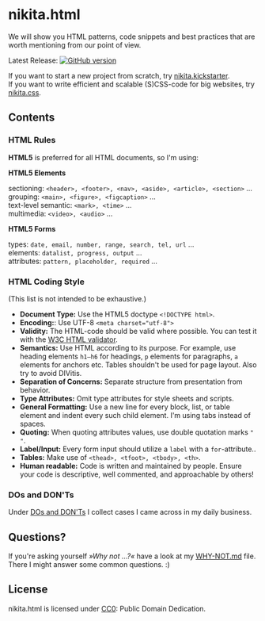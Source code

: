 # nikita.html

We will show you HTML patterns, code snippets and best practices that are worth mentioning from our point of view.

Latest Release: [![GitHub version](https://badge.fury.io/gh/nikita-kit%2Fnikita-html.png)](https://github.com/nikita-kit/nikita-html/releases)

If you want to start a new project from scratch, try [nikita.kickstarter](https://github.com/nikita-kit/nikita-kickstarter).  
If you want to write efficient and scalable (S)CSS-code for big websites, try [nikita.css](https://github.com/nikita-kit/nikita-css).


## Contents

### HTML Rules

__HTML5__ is preferred for all HTML documents, so I'm using:

__HTML5 Elements__

sectioning: `<header>, <footer>, <nav>, <aside>, <article>, <section>` …  
grouping: `<main>, <figure>, <figcaption>` …  
text-level semantic: `<mark>, <time>` …  
multimedia: `<video>, <audio>` …  

__HTML5 Forms__

types: `date, email, number, range, search, tel, url` …  
elements: `datalist, progress, output` …  
attributes: `pattern, placeholder, required` …  


### HTML Coding Style

(This list is not intended to be exhaustive.)

- __Document Type:__ Use the HTML5 doctype `<!DOCTYPE html>`.
- __Encoding:__: Use UTF-8 `<meta charset="utf-8">`
- __Validity:__ The HTML-code should be valid where possible. You can test it with the [W3C HTML validator](http://validator.w3.org/nu/).
- __Semantics:__ Use HTML according to its purpose. For example, use heading elements `h1–h6` for headings, `p` elements for paragraphs, `a` elements for anchors etc. Tables shouldn't be used for page layout. Also try to avoid DIVitis.
- __Separation of Concerns:__ Separate structure from presentation from behavior.
- __Type Attributes:__ Omit type attributes for style sheets and scripts.
- __General Formatting:__ Use a new line for every block, list, or table element and indent every such child element. I'm using tabs instead of spaces.
- __Quoting:__ When quoting attributes values, use double quotation marks `" "`.
- __Label/Input:__ Every form input should utilize a `label` with a `for`-attribute..
- __Tables:__ Make use of `<thead>, <tfoot>, <tbody>, <th>`.
- __Human readable:__ Code is written and maintained by people. Ensure your code is descriptive, well commented, and approachable by others!

### DOs and DON'Ts

Under [DOs and DON'Ts](https://github.com/nikita-kit/nikita-html/tree/master/dos-and-donts) I collect cases I came across in my daily business.

## Questions?

If you're asking yourself _»Why not …?«_ have a look at my [WHY-NOT.md](https://github.com/nikita-kit/nikita-html/blob/master/WHY-NOT.md) file. There I might answer some common questions. :)


## License

nikita.html is licensed under [CC0](http://creativecommons.org/publicdomain/zero/1.0/): Public Domain Dedication.

